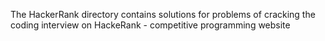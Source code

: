 The HackerRank directory contains solutions for problems of cracking the coding interview on HackeRank - competitive programming website
